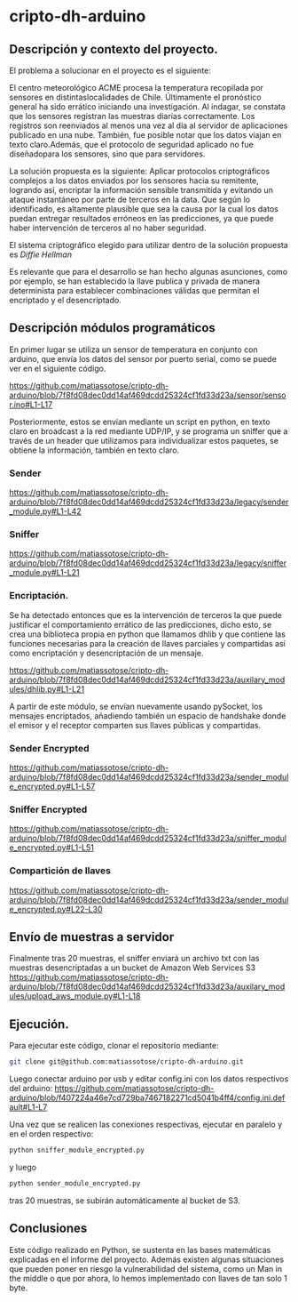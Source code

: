 # cripto-dh-arduino
## Descripción y contexto del proyecto.
El problema a solucionar en el proyecto es el siguiente: 

 El centro meteorológico ACME procesa la temperatura recopilada por sensores en distintaslocalidades de Chile. Últimamente el pronóstico general ha sido errático iniciando una investigación. Al indagar, se constata que los sensores registran las muestras diarias correctamente. Los registros son reenviados al menos una vez al día al servidor de aplicaciones publicado en una nube. También, fue posible notar que los datos viajan en texto claro.Además, que el protocolo de seguridad aplicado no fue diseñadopara los sensores, sino que para servidores.

La solución propuesta es la siguiente: Aplicar protocolos criptográficos complejos a los datos enviados por los sensores hacia su remitente, logrando así, encriptar la información sensible transmitida y evitando un ataque instantáneo por parte de terceros en la data. Que según lo identificado, es altamente plausible que sea la causa por la cual los datos puedan entregar resultados erróneos en las predicciones, ya que puede haber intervención de terceros al no haber seguridad.

El sistema criptográfico elegido para utilizar dentro de la solución propuesta es *Diffie Hellman*

Es relevante que para el desarrollo se han hecho algunas asunciones, como por ejemplo, se han establecido la llave publica y privada de manera determinista para establecer combinaciones válidas que permitan el encriptado y el desencriptado.

## Descripción módulos programáticos

En primer lugar se utiliza un sensor de temperatura en conjunto con arduino, que envía los datos del sensor por puerto serial, como se puede ver en el siguiente código.

https://github.com/matiassotose/cripto-dh-arduino/blob/7f8fd08dec0dd14af469dcdd25324cf1fd33d23a/sensor/sensor.ino#L1-L17

Posteriormente, estos se envían mediante un script en python, en texto claro en broadcast a la red mediante UDP/IP, y se programa un sniffer que a través de un header que utilizamos para individualizar estos paquetes, se obtiene la información, también en texto claro.

### Sender
https://github.com/matiassotose/cripto-dh-arduino/blob/7f8fd08dec0dd14af469dcdd25324cf1fd33d23a/legacy/sender_module.py#L1-L42
### Sniffer
https://github.com/matiassotose/cripto-dh-arduino/blob/7f8fd08dec0dd14af469dcdd25324cf1fd33d23a/legacy/sniffer_module.py#L1-L21

### Encriptación.
Se ha detectado entonces que es la intervención de terceros la que puede justificar el comportamiento errático de las predicciones, dicho esto, se crea una biblioteca propia en python que llamamos dhlib y que contiene las funciones necesarias para la creación de llaves parciales y compartidas así como encriptación y desencriptación de un mensaje.

https://github.com/matiassotose/cripto-dh-arduino/blob/7f8fd08dec0dd14af469dcdd25324cf1fd33d23a/auxilary_modules/dhlib.py#L1-L21

A partir de este módulo, se  envían nuevamente usando pySocket, los mensajes encriptados, añadiendo también un espacio de handshake donde el emisor y el receptor comparten sus llaves públicas y compartidas.

### Sender Encrypted
https://github.com/matiassotose/cripto-dh-arduino/blob/7f8fd08dec0dd14af469dcdd25324cf1fd33d23a/sender_module_encrypted.py#L1-L57
### Sniffer Encrypted
https://github.com/matiassotose/cripto-dh-arduino/blob/7f8fd08dec0dd14af469dcdd25324cf1fd33d23a/sniffer_module_encrypted.py#L1-L51
### Compartición de llaves
https://github.com/matiassotose/cripto-dh-arduino/blob/7f8fd08dec0dd14af469dcdd25324cf1fd33d23a/sender_module_encrypted.py#L22-L30

## Envío de muestras a servidor
Finalmente tras 20 muestras, el sniffer enviará un archivo txt con las muestras desencriptadas a un bucket de Amazon Web Services S3
https://github.com/matiassotose/cripto-dh-arduino/blob/7f8fd08dec0dd14af469dcdd25324cf1fd33d23a/auxilary_modules/upload_aws_module.py#L1-L18
## Ejecución.
Para ejecutar este código, clonar el repositorio mediante:
```bash
git clone git@github.com:matiassotose/cripto-dh-arduino.git
```
Luego conectar arduino por usb y editar config.ini con los datos respectivos del arduino:
https://github.com/matiassotose/cripto-dh-arduino/blob/f407224a46e7cd729ba7467182271cd5041b4ff4/config.ini.default#L1-L7

Una vez que se realicen las conexiones respectivas, ejecutar en paralelo y en el orden respectivo:
```bash
python sniffer_module_encrypted.py
```
y luego
```bash
python sender_module_encrypted.py
```
tras 20 muestras, se subirán automáticamente al bucket de S3.

## Conclusiones
Este código realizado en Python, se sustenta en las bases matemáticas explicadas en el informe del proyecto. Además existen algunas situaciones que pueden poner en riesgo la vulnerabilidad del sistema, como un Man in the middle o que por ahora, lo hemos implementado con llaves de tan solo 1 byte.
